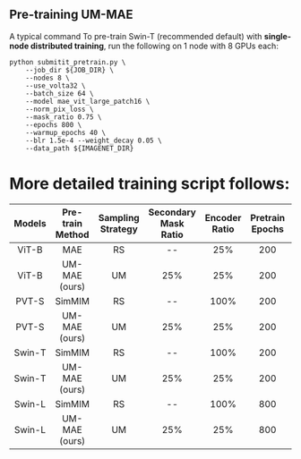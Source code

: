 ## Pre-training UM-MAE

A typical command To pre-train Swin-T (recommended default) with **single-node distributed training**, run the following on 1 node with 8 GPUs each:
```
python submitit_pretrain.py \
    --job_dir ${JOB_DIR} \
    --nodes 8 \
    --use_volta32 \
    --batch_size 64 \
    --model mae_vit_large_patch16 \
    --norm_pix_loss \
    --mask_ratio 0.75 \
    --epochs 800 \
    --warmup_epochs 40 \
    --blr 1.5e-4 --weight_decay 0.05 \
    --data_path ${IMAGENET_DIR}
```

# More detailed training script follows:
| Models  | Pre-train Method| Sampling Strategy | Secondary Mask Ratio | Encoder Ratio | Pretrain Epochs | Pretrain Command |
| :---:   | :---: | :---: | :---: | :---: | :---: | :---: |
| ViT-B   | MAE          | RS | --  | 25%  | 200 | make  |
| ViT-B   | UM-MAE (ours)| UM | 25% | 25%  | 200 | make  | 
| PVT-S   | SimMIM       | RS | --  | 100% | 200 | make  | 
| PVT-S   | UM-MAE (ours)| UM | 25% | 25%  | 200 | ```make pretrain_mae_pvt_small_256_mask_vmr025_200e```| 
| Swin-T  | SimMIM       | RS | --  | 100% | 200 | make  | 
| Swin-T  | UM-MAE (ours)| UM | 25% | 25%  | 200 | ```make pretrain_mae_swin_tiny_256_mask_vmr025_200e```| 
| Swin-L  | SimMIM       | RS | --  | 100% | 800 | see [official](https://github.com/microsoft/SimMIM) | 
| Swin-L  | UM-MAE (ours)| UM | 25% | 25%  | 800 | make  | 
